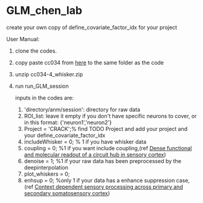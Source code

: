 # GLM_chen_lab
create your own copy of define_covariate_factor_idx for your project

User Manual:
1. clone the codes.
2. copy paste cc034 from [here](https://doi.gin.g-node.org/10.12751/g-node.7q0lz0/) to the same folder as the code
3. unzip cc034-4_whisker.zip
4. run run_GLM_session
    
    inputs in the codes are:
    1. 'directory/anm/session': directory for raw data
    2. ROI_list: leave it empty if you don't have specific neurons to cover, or in this format: {'neuron1','neuron2'}
    3. Project = 'CRACK';% find TODO Project and add your project and your define_covariate_factor_idx
    4. includeWhisker = 0; % 1 if you have whisker data
    5. coupling = 0; %1 if you want include coupling,(ref [Dense functional and molecular readout of a circuit hub in sensory cortex](https://www.science.org/doi/10.1126/science.abl5981))
    6. denoise = 1; %1 if your raw data has been preprocessed by the deepinterpolation
    7. plot_whiskers = 0;
    8. enhsup =  0;  %only 1 if your data has a enhance suppression case, (ref [Context dependent sensory processing across primary and secondary somatosensory cortex](https://www.sciencedirect.com/science/article/pii/S0896627320301033))
    
